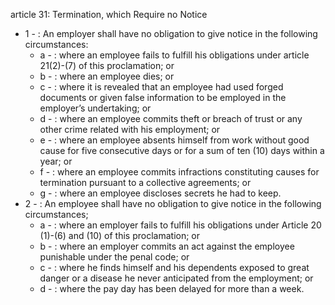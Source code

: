 article 31: Termination, which Require no Notice

<ul>
			<li>1 - : An employer shall have no obligation to give notice in the following circumstances:<ul>
						<li>a - : where an employee fails to fulfill his obligations under article 21(2)-(7) of this proclamation; or<ul>
						</ul></li>						<li>b - : where an employee dies; or<ul>
						</ul></li>						<li>c - : where it is revealed that an employee had used forged documents or given false information to be employed in the employer’s undertaking; or<ul>
						</ul></li>						<li>d - : where an employee commits theft or breach of trust or any other crime related with his employment; or<ul>
						</ul></li>						<li>e - : where an employee absents himself from work without good cause for five consecutive days or for a sum of ten (10) days within a year; or<ul>
						</ul></li>						<li>f - : where an employee commits infractions constituting causes for termination pursuant to a collective agreements; or<ul>
						</ul></li>						<li>g - : where an employee discloses secrets he had to keep.<ul>
						</ul></li>			</ul></li>			<li>2 - : An employee shall have no obligation to give notice in the following circumstances;<ul>
						<li>a - : where an employer fails to fulfill his obligations under Article 20 (1)-(6) and (10) of this proclamation; or<ul>
						</ul></li>						<li>b - : where an employer commits an act against the employee punishable under the penal code; or<ul>
						</ul></li>						<li>c - : where he finds himself and his dependents exposed to great danger or a disease he never anticipated from the employment; or<ul>
						</ul></li>						<li>d - : where the pay day has been delayed for more than a week.<ul>
						</ul></li>			</ul></li></ul>